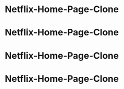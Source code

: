 # Netflix-Home-Page-Clone
# Netflix-Home-Page-Clone
# Netflix-Home-Page-Clone
# Netflix-Home-Page-Clone
